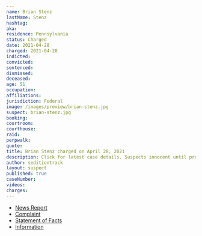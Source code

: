 ```yaml
---
name: Brian Stenz
lastName: Stenz
hashtag:
aka:
residence: Pennsylvania
status: Charged
date: 2021-04-28
charged: 2021-04-28
indicted:
convicted:
sentenced:
dismissed:
deceased:
age: 51
occupation:
affiliations:
jurisdiction: Federal
image: /images/preview/brian-stenz.jpg
suspect: brian-stenz.jpg
booking:
courtroom:
courthouse:
raid:
perpwalk:
quote:
title: Brian Stenz charged on April 28, 2021
description: Click for latest case details. Suspects innocent until proven guilty.
author: seditiontrack
layout: suspect
published: true
caseNumber:
videos:
charges:
---
```

- [News Report](https://www.msn.com/en-us/news/crime/montgomery-county-man-charged-in-capitol-insurrection/ar-BB1geNiC)
- [Complaint](https://www.justice.gov/opa/case-multi-defendant/file/1391156/download)
- [Statement of Facts](https://www.justice.gov/opa/case-multi-defendant/file/1391161/download)
- [Information](https://www.justice.gov/usao-dc/case-multi-defendant/file/1414606/download)
